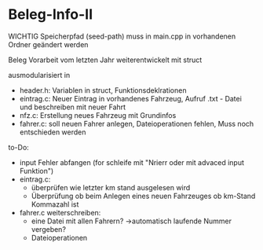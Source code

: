 # Beleg-Info-II

WICHTIG Speicherpfad (seed-path) muss in main.cpp in vorhandenen Ordner geändert werden

Beleg Vorarbeit vom letzten Jahr weiterentwickelt mit struct
  
  
 ausmodularisiert in 
  - header.h: Variablen in struct, Funktionsdeklrationen
  - eintrag.c: Neuer Eintrag in vorhandenes Fahrzeug, Aufruf .txt - Datei und beschreiben mit neuer Fahrt
  - nfz.c: Erstellung neues Fahrzeug mit Grundinfos
  - fahrer.c:  soll neuen Fahrer anlegen, Dateioperationen fehlen, Muss noch entschieden werden

to-Do:
  - input Fehler abfangen (for schleife mit "Nrierr oder mit advaced input Funktion")
  - eintrag.c:
      - überprüfen wie letzter km stand ausgelesen wird
      - Überprüfung ob beim Anlegen eines neuen Fahrzeuges ob km-Stand Kommazahl ist
  - fahrer.c weiterschreiben:
      - eine Datei mit allen Fahrern? ->automatisch laufende Nummer vergeben?
      - Dateioperationen
